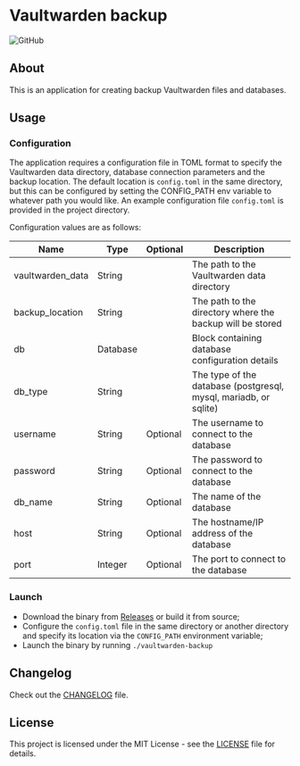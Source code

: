 # Vaultwarden backup

![GitHub](https://img.shields.io/github/license/malinkinsa/vaultwarden-backup)

## About

This is an application for creating backup Vaultwarden files and databases.

## Usage

### Configuration

The application requires a configuration file in TOML format to specify the Vaultwarden data directory, database connection parameters and the backup location. The default location is ```config.toml``` in the same directory, but this can be configured by setting the CONFIG_PATH env variable to whatever path you would like. An example configuration file ```config.toml``` is provided in the project directory.

Configuration values are as follows:

| Name             | Type     | Optional | Description                                                      |
|------------------|----------|----------|------------------------------------------------------------------|
| vaultwarden_data | String   |          | The path to the Vaultwarden data directory                       |
| backup_location  | String   |          | The path to the directory where the backup will be stored        |
| db               | Database |          | Block containing database configuration details                  |
| db_type          | String   |          | The type of the database (postgresql, mysql, mariadb, or sqlite) |
| username         | String   | Optional | The username to connect to the database                          |
| password         | String   | Optional | The password to connect to the database                          |
| db_name          | String   | Optional | The name of the database                                         |
| host             | String   | Optional | The hostname/IP address of the database                          |
| port             | Integer  | Optional | The port to connect to the database                              |

### Launch

- Download the binary from [Releases](https://github.com/malinkinsa/vaultwarden-backup/releases) or build it from source;
- Configure the ```config.toml``` file in the same directory or another directory and specify its location via the ```CONFIG_PATH``` environment variable;
- Launch the binary by running ```./vaultwarden-backup```


## Changelog

Check out the [CHANGELOG](CHANGELOG.md) file.

## License

This project is licensed under the MIT License - see the [LICENSE](LICENSE) file for details.